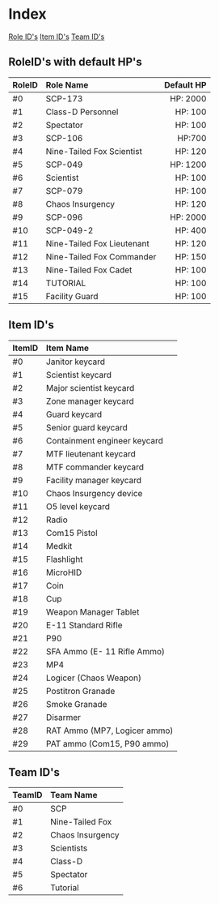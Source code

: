 
# Index
[Role ID's]()
[Item ID's]()
[Team ID's]()


## RoleID's with default HP's
| RoleID | Role Name | Default HP |
| :--- | :--- | ---: |
|#0| SCP-173 | HP: 2000 |
|#1 | Class-D Personnel | HP: 100 |
|#2 | Spectator | HP: 100 |
|#3 | SCP-106 | HP:700 |
|#4 | Nine-Tailed Fox Scientist | HP: 120 |
|#5 | SCP-049 | HP: 1200 |
|#6 | Scientist | HP: 100 |
|#7 | SCP-079 | HP: 100 |
|#8 | Chaos Insurgency | HP: 120 |
|#9 | SCP-096 | HP: 2000 |
|#10 | SCP-049-2 | HP: 400 |
|#11 | Nine-Tailed Fox Lieutenant | HP: 120 |
|#12 | Nine-Tailed Fox Commander | HP: 150 |
|#13 | Nine-Tailed Fox Cadet | HP: 100 |
|#14 | TUTORIAL | HP: 100 |
|#15 | Facility Guard | HP: 100 |

## Item ID's
| ItemID | Item Name |
| :--- | :--- | 
|#0| Janitor keycard
|#1| Scientist keycard
|#2| Major scientist keycard
|#3| Zone manager keycard
|#4| Guard keycard
|#5| Senior guard keycard
|#6| Containment engineer keycard
|#7| MTF lieutenant keycard
|#8| MTF commander keycard
|#9| Facility manager keycard
|#10| Chaos Insurgency device
|#11| O5 level keycard
|#12| Radio
|#13| Com15 Pistol
|#14| Medkit
|#15| Flashlight
|#16| MicroHID
|#17| Coin
|#18| Cup
|#19| Weapon Manager Tablet
|#20| E-11 Standard Rifle
|#21| P90
|#22| SFA Ammo (E- 11 Rifle Ammo)
|#23| MP4
|#24| Logicer (Chaos Weapon)
|#25| Postitron Granade
|#26| Smoke Granade
|#27| Disarmer
|#28| RAT Ammo (MP7, Logicer ammo)
|#29| PAT ammo (Com15, P90 ammo)

## Team ID's
| TeamID | Team Name |
| :--- | :--- | 
#0| SCP
#1| Nine-Tailed Fox
#2| Chaos Insurgency
#3| Scientists
#4| Class-D
#5| Spectator
#6| Tutorial
